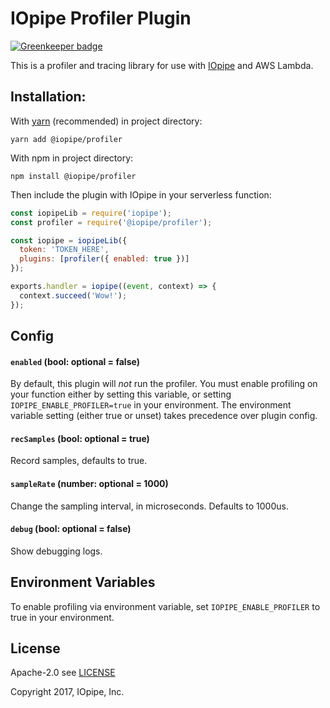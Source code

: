 # IOpipe Profiler Plugin

[![Greenkeeper badge](https://badges.greenkeeper.io/iopipe/iopipe-plugin-profiler.svg)](https://greenkeeper.io/)

This is a profiler and tracing library for use with [IOpipe](https://iopipe.com)
and AWS Lambda.

## Installation:

With [yarn](https://yarnpkg.com/) (recommended) in project directory:

`yarn add @iopipe/profiler`

With npm in project directory:

`npm install @iopipe/profiler`

Then include the plugin with IOpipe in your serverless function:

```js
const iopipeLib = require('iopipe');
const profiler = require('@iopipe/profiler');

const iopipe = iopipeLib({
  token: 'TOKEN_HERE',
  plugins: [profiler({ enabled: true })]
});

exports.handler = iopipe((event, context) => {
  context.succeed('Wow!');
});
```

## Config

#### `enabled` (bool: optional = false)

By default, this plugin will _not_ run the profiler. You must enable profiling on your function either by setting this variable, or setting `IOPIPE_ENABLE_PROFILER=true` in your environment. The environment variable setting (either true or unset) takes precedence over plugin config.

#### `recSamples` (bool: optional = true)

Record samples, defaults to true.

#### `sampleRate` (number: optional = 1000)

Change the sampling interval, in microseconds. Defaults to 1000us.

#### `debug` (bool: optional = false)

Show debugging logs.

## Environment Variables

To enable profiling via environment variable, set `IOPIPE_ENABLE_PROFILER` to true in your environment.

## License

Apache-2.0 see [LICENSE](https://www.apache.org/licenses/LICENSE-2.0.html)

Copyright 2017, IOpipe, Inc.
